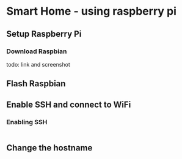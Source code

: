 # Smart Home - using raspberry pi

## Setup Raspberry Pi
### Download Raspbian
todo: link and screenshot

## Flash Raspbian

## Enable SSH and connect to WiFi
### Enabling SSH
```bash

```

## Change the hostname



